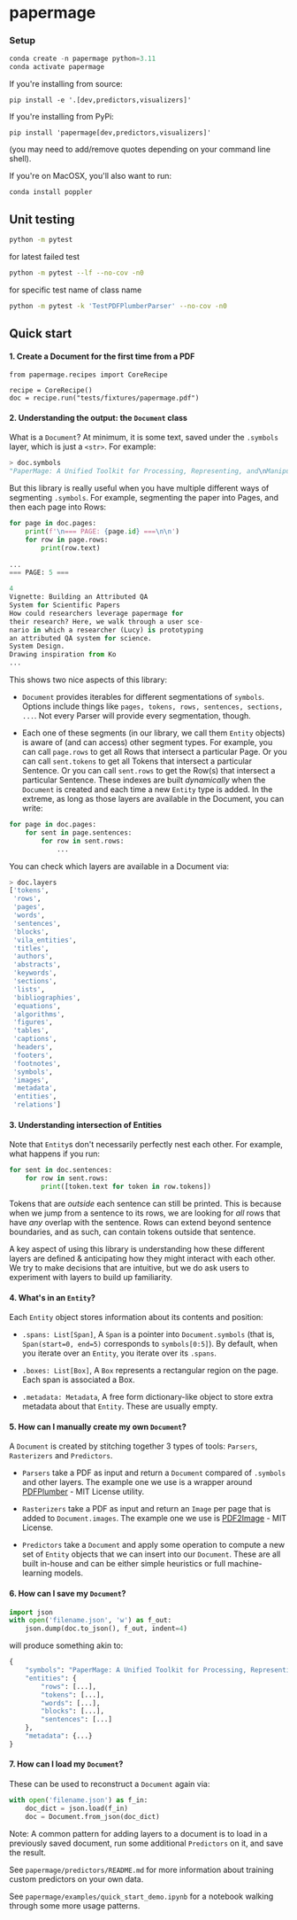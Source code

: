 # papermage

### Setup

```python
conda create -n papermage python=3.11
conda activate papermage
```

If you're installing from source:
```
pip install -e '.[dev,predictors,visualizers]'
```

If you're installing from PyPi:
```
pip install 'papermage[dev,predictors,visualizers]'
```

(you may need to add/remove quotes depending on your command line shell).


If you're on MacOSX, you'll also want to run:
```
conda install poppler
```


## Unit testing
```bash
python -m pytest
```
for latest failed test
```bash
python -m pytest --lf --no-cov -n0
```
for specific test name of class name
```bash
python -m pytest -k 'TestPDFPlumberParser' --no-cov -n0
```

## Quick start

#### 1. Create a Document for the first time from a PDF
```
from papermage.recipes import CoreRecipe

recipe = CoreRecipe()
doc = recipe.run("tests/fixtures/papermage.pdf")
```

#### 2. Understanding the output: the `Document` class

What is a `Document`? At minimum, it is some text, saved under the `.symbols` layer, which is just a `<str>`.  For example:

```python
> doc.symbols
"PaperMage: A Unified Toolkit for Processing, Representing, and\nManipulating Visually-..."
```

But this library is really useful when you have multiple different ways of segmenting `.symbols`. For example, segmenting the paper into Pages, and then each page into Rows:

```python
for page in doc.pages:
    print(f'\n=== PAGE: {page.id} ===\n\n')
    for row in page.rows:
        print(row.text)
        
...
=== PAGE: 5 ===

4
Vignette: Building an Attributed QA
System for Scientific Papers
How could researchers leverage papermage for
their research? Here, we walk through a user sce-
nario in which a researcher (Lucy) is prototyping
an attributed QA system for science.
System Design.
Drawing inspiration from Ko
...
```

This shows two nice aspects of this library:

* `Document` provides iterables for different segmentations of `symbols`.  Options include things like `pages, tokens, rows, sentences, sections, ...`.  Not every Parser will provide every segmentation, though.

* Each one of these segments (in our library, we call them `Entity` objects) is aware of (and can access) other segment types. For example, you can call `page.rows` to get all Rows that intersect a particular Page. Or you can call `sent.tokens` to get all Tokens that intersect a particular Sentence. Or you can call `sent.rows` to get the Row(s) that intersect a particular Sentence. These indexes are built *dynamically* when the `Document` is created and each time a new `Entity` type is added. In the extreme, as long as those layers are available in the Document, you can write:

```python
for page in doc.pages:
    for sent in page.sentences:
        for row in sent.rows: 
            ...
```

You can check which layers are available in a Document via:

```python
> doc.layers
['tokens',
 'rows',
 'pages',
 'words',
 'sentences',
 'blocks',
 'vila_entities',
 'titles',
 'authors',
 'abstracts',
 'keywords',
 'sections',
 'lists',
 'bibliographies',
 'equations',
 'algorithms',
 'figures',
 'tables',
 'captions',
 'headers',
 'footers',
 'footnotes',
 'symbols',
 'images',
 'metadata',
 'entities',
 'relations']
```

#### 3. Understanding intersection of Entities

Note that `Entity`s don't necessarily perfectly nest each other. For example, what happens if you run:

```python
for sent in doc.sentences:
    for row in sent.rows:
        print([token.text for token in row.tokens])
```

Tokens that are *outside* each sentence can still be printed. This is because when we jump from a sentence to its rows, we are looking for *all* rows that have *any* overlap with the sentence. Rows can extend beyond sentence boundaries, and as such, can contain tokens outside that sentence.

A key aspect of using this library is understanding how these different layers are defined & anticipating how they might interact with each other. We try to make decisions that are intuitive, but we do ask users to experiment with layers to build up familiarity.



#### 4. What's in an `Entity`?

Each `Entity` object stores information about its contents and position:

* `.spans: List[Span]`, A `Span` is a pointer into `Document.symbols` (that is, `Span(start=0, end=5)` corresponds to `symbols[0:5]`). By default, when you iterate over an `Entity`, you iterate over its `.spans`.

* `.boxes: List[Box]`, A `Box` represents a rectangular region on the page. Each span is associated a Box.

* `.metadata: Metadata`, A free form dictionary-like object to store extra metadata about that `Entity`. These are usually empty.



#### 5. How can I manually create my own `Document`?

A `Document` is created by stitching together 3 types of tools: `Parsers`, `Rasterizers` and `Predictors`.

* `Parsers` take a PDF as input and return a `Document` compared of `.symbols` and other layers. The example one we use is a wrapper around [PDFPlumber](https://github.com/jsvine/pdfplumber) - MIT License utility.

* `Rasterizers` take a PDF as input and return an `Image` per page that is added to `Document.images`. The example one we use is [PDF2Image](https://github.com/Belval/pdf2image) - MIT License. 

* `Predictors` take a `Document` and apply some operation to compute a new set of `Entity` objects that we can insert into our `Document`. These are all built in-house and can be either simple heuristics or full machine-learning models.



#### 6. How can I save my `Document`?

```python
import json
with open('filename.json', 'w') as f_out:
    json.dump(doc.to_json(), f_out, indent=4)
```

will produce something akin to:
```python
{
    "symbols": "PaperMage: A Unified Toolkit for Processing, Representing, an...",
    "entities": {
        "rows": [...],
        "tokens": [...],
        "words": [...],
        "blocks": [...],
        "sentences": [...]
    },
    "metadata": {...}
}
```


#### 7. How can I load my `Document`?

These can be used to reconstruct a `Document` again via:

```python
with open('filename.json') as f_in:
    doc_dict = json.load(f_in)
    doc = Document.from_json(doc_dict)
```


Note: A common pattern for adding layers to a document is to load in a previously saved document, run some additional `Predictors` on it, and save the result.

See `papermage/predictors/README.md` for more information about training custom predictors on your own data.

See `papermage/examples/quick_start_demo.ipynb` for a notebook walking through some more usage patterns.
